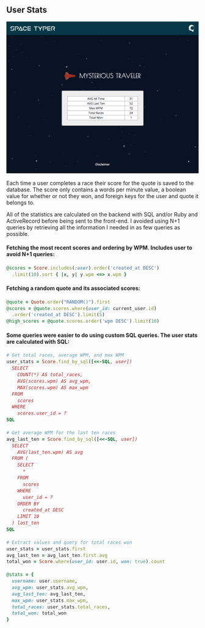 ## User Stats

![User Profile](../images/user_profile.png)

Each time a user completes a race their score for the quote is saved to the database. The score only contains a words per minute value, a boolean value for whether or not they won, and foreign keys for the user and quote it belongs to.

All of the statistics are calculated on the backend with SQL and/or Ruby and ActiveRecord before being sent to the front-end. I avoided using N+1 queries by retrieving all the information I needed in as few queries as possible.

#### Fetching the most recent scores and ordering by WPM. Includes user to avoid N+1 queries:
```ruby
@scores = Score.includes(:user).order('created_at DESC')
  .limit(10).sort { |x, y| y.wpm <=> x.wpm }
```

#### Fetching a random quote and its associated scores:
```ruby
@quote = Quote.order("RANDOM()").first
@scores = @quote.scores.where(user_id: current_user.id)
  .order('created_at DESC').limit(5)
@high_scores = @quote.scores.order('wpm DESC').limit(10)
```

#### Some queries were easier to do using custom SQL queries. The user stats are calculated with SQL:
```ruby
# Get total races, average WPM, and max WPM
user_stats = Score.find_by_sql([<<-SQL, user])
  SELECT
    COUNT(*) AS total_races,
    AVG(scores.wpm) AS avg_wpm,
    MAX(scores.wpm) AS max_wpm
  FROM
    scores
  WHERE
    scores.user_id = ?
SQL

# Get average WPM for the last ten races
avg_last_ten = Score.find_by_sql([<<-SQL, user])
  SELECT
    AVG(last_ten.wpm) AS avg
  FROM (
    SELECT
      *
    FROM
      scores
    WHERE
      user_id = ?
    ORDER BY
      created_at DESC
    LIMIT 10
  ) last_ten
SQL

# Extract values and query for total races won
user_stats = user_stats.first
avg_last_ten = avg_last_ten.first.avg
total_won = Score.where(user_id: user.id, won: true).count

@stats = {
  username: user.username,
  avg_wpm: user_stats.avg_wpm,
  avg_last_ten: avg_last_ten,
  max_wpm: user_stats.max_wpm,
  total_races: user_stats.total_races,
  total_won: total_won
}
```
